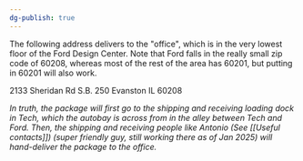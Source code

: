 ```yaml
---
dg-publish: true
---
```

The following address delivers to the "office", which is in the very lowest floor of the Ford Design Center. Note that Ford falls in the really small zip code of 60208, whereas most of the rest of the area has 60201, but putting in 60201 will also work. 

2133 Sheridan Rd
S.B. 250
Evanston IL 60208

*In truth, the package will first go to the shipping and receiving loading dock in Tech, which the autobay is across from in the alley between Tech and Ford. Then, the shipping and receiving people like Antonio (See [[Useful contacts]]) (super friendly guy, still working there as of Jan 2025) will hand-deliver the package to the office.*